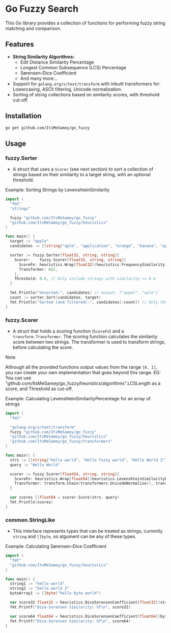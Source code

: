 # Go Fuzzy Search

This Go library provides a collection of functions for performing fuzzy string matching and comparison.

## Features

* **String Similarity Algorithms:**
    * Edit Distance Similarity Percentage
    * Longest Common Subsequence (LCS) Percentage
    * Sørensen–Dice Coefficient
    * And many more...
* Support for `golang.org/x/text/transform` with inbuilt transformers for: Lowercasing, ASCII filtering, Unicode normalization.
* Sorting of string collections based on similarity scores, with threshold cut-off.

## Installation

```bash
go get github.com/ItsMeSamey/go_fuzzy
```

##   Usage

### fuzzy.Sorter
* A struct that uses a `Scorer` (see next section) to sort a collection of strings based on their similarity to a target string, with an optional threshold.

Example: Sorting Strings by LevenshteinSimilarity

```go
import (
  "fmt"
  "strings"

  fuzzy "github.com/ItsMeSamey/go_fuzzy"
  "github.com/ItsMeSamey/go_fuzzy/heuristics"
)

func main() {
  target := "apple"
  candidates := []string{"aple", "application", "orange", "banana", "appel"}

  sorter := fuzzy.Sorter[float32, string, string]{
    Scorer:    fuzzy.Scorer[float32, string, string]{
      ScoreFn: heuristics.Wrap[float32](heuristics.FrequencySimilarity),
      Transformer: nil,
    },
    Threshold: 0.6, // Only include strings with similarity >= 0.6
  }

  fmt.Println("Unsorted:", candidates) // output: ["appel", "aple"]
  count := sorter.Sort(candidates, target)
  fmt.Println("Sorted (and filtered):", candidates[:count]) // Only the first 'count' elements are sorted, rest are still shuffled
}
```

### fuzzy.Scorer
* A struct that holds a scoring function (`ScoreFn`) and a `transform.Transformer`.
    The scoring function calculates the similarity score between two strings.
    The transformer is used to transform strings, before calculating the score.

> [!NOTE]
> Although all the provided functions output values from the range `[0, 1]`, you can create your own implementation that goes beyond this range.
> EG: You can use "github.com/ItsMeSamey/go_fuzzy/heuristics/algorithms".LCSLength as a score, and Threshold as cut-off.

Example: Calculating LevenshteinSimilarityPercentage for an array of strings

```go
import (
  "fmt"

  "golang.org/x/text/transform"
  fuzzy "github.com/ItsMeSamey/go_fuzzy"
  "github.com/ItsMeSamey/go_fuzzy/heuristics"
  "github.com/ItsMeSamey/go_fuzzy/transformers"
)

func main() {
  strs := []string{"hello world", "Hello fuzzy world", "Hello World 2"}
  query := "Hello World"

  scorer := fuzzy.Scorer[float64, string, string]{
    ScoreFn: heuristics.Wrap[float64](heuristics.LevenshteinSimilarityPercentage),
    Transformer: transform.Chain(transformers.UnicodeNormalize(), transformers.Lowercase()), // Should always UnicodeNormalize before Lowercase
  }

  var scores []float64 = scorer.Score(strs, query)
  fmt.Println(scores)
}
```

### common.StringLike
* This interface represents types that can be treated as strings, currently `string` and `[]byte`, so atgument can be any of these types.

Example: Calculating Sørensen–Dice Coefficient

```go
import (
  "fmt"
  "github.com/ItsMeSamey/go_fuzzy/heuristics"
)

func main() {
  string1 := "hello world"
  string2 := "hello world 2"
  byteArray1 := []byte("hello byte world")

  var score32 float32 = heuristics.DiceSorensenCoefficient[float32](string1, string2)
  fmt.Printf("Dice-Sorensen Similarity: %f\n", score32)

  var score64 float64 = heuristics.DiceSorensenCoefficient[float64](byteArray1, string2)
  fmt.Printf("Dice-Sorensen Similarity: %f\n", score64)
}
```

